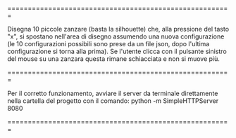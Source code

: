 =======================================================

Disegna 10 piccole zanzare  (basta la silhouette) che, alla pressione del tasto "x", si spostano nell'area di disegno assumendo una nuova configurazione (le 10 configurazioni possibili sono prese da un file json, dopo l'ultima configurazione si torna alla prima). Se l'utente clicca con il pulsante sinistro del mouse su una zanzara questa rimane schiacciata e non si muove più.

=======================================================

Per il corretto funzionamento, avviare il server da terminale direttamente nella cartella del progetto con il comando:
python -m SimpleHTTPServer 8080

=======================================================
